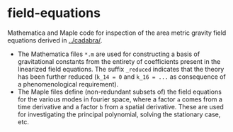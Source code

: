 # field-equations

Mathematica and Maple code for inspection of the area metric gravity field equations derived in [../cadabra/](../cadabra/).

* The Mathematica files `*.m` are used for constructing a basis of gravitational constants from the entirety of coefficients present in the linearized field equations. The suffix `_reduced` indicates that the theory has been further reduced (`k_14 = 0` and `k_16 = ...` as consequence of a phenomenological requirement).
* The Maple files define (non-redundant subsets of) the field equations for the various modes in fourier space, where a factor `a` comes from a time derivative and a factor `b` from a spatial derivative. These are used for investigating the principal polynomial, solving the stationary case, etc.

